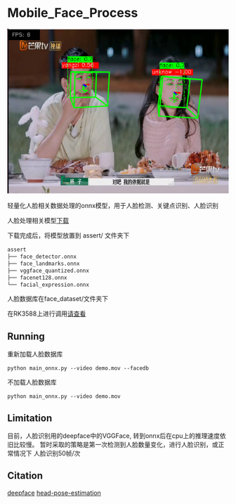 # Mobile_Face_Process


![示例](images/example.png)


轻量化人脸相关数据处理的onnx模型，用于人脸检测、关键点识别、人脸识别

人脸处理相关模型[下载](https://drive.google.com/drive/folders/16emdBvVrLwdtlSBoGwWqxLIIdpebPDGW?usp=drive_link)

下载完成后，将模型放置到 assert/ 文件夹下
~~~
assert 
├── face_detector.onnx
├── face_landmarks.onnx
├── vggface_quantized.onnx
├── facenet128.onnx
└── facial_expression.onnx
~~~

人脸数据库在face_dataset/文件夹下


在RK3588上进行调用[请查看](https://github.com/Tianlei0702/mobile_face_process/tree/main/RKNN)


## Running
重新加载人脸数据库
~~~
python main_onnx.py --video demo.mov --facedb
~~~

不加载人脸数据库
~~~
python main_onnx.py --video demo.mov
~~~


## Limitation
目前，人脸识别用的deepface中的VGGFace, 转到onnx后在cpu上的推理速度依旧比较慢。
暂时采取的策略是第一次检测到人脸数量变化，进行人脸识别，或正常情况下 人脸识别50帧/次


## Citation
[deepface](https://github.com/serengil/deepface)
[head-pose-estimation](https://github.com/yinguobing/head-pose-estimation)

